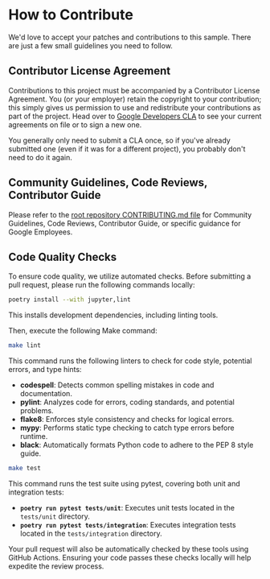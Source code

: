 # How to Contribute

We'd love to accept your patches and contributions to this sample. There are
just a few small guidelines you need to follow.

## Contributor License Agreement

Contributions to this project must be accompanied by a Contributor License Agreement. You (or your employer) retain the copyright to your contribution; this simply gives us permission to use and redistribute your contributions as part of the project. Head over to [Google Developers CLA](https://cla.developers.google.com/) to see your current agreements on file or to sign a new one.

You generally only need to submit a CLA once, so if you've already submitted one (even if it was for a different project), you probably don't need to do it again.

## Community Guidelines, Code Reviews, Contributor Guide

Please refer to the [root repository CONTRIBUTING.md file](https://github.com/GoogleCloudPlatform/generative-ai/blob/main/CONTRIBUTING.md) for Community Guidelines, Code Reviews, Contributor Guide, or specific guidance for Google Employees.

## Code Quality Checks

To ensure code quality, we utilize automated checks. Before submitting a pull request, please run the following commands locally:

```bash
poetry install --with jupyter,lint
```

This installs development dependencies, including linting tools.

Then, execute the following Make command:

```bash
make lint
```

This command runs the following linters to check for code style, potential errors, and type hints:

- **codespell**: Detects common spelling mistakes in code and documentation.
- **pylint**: Analyzes code for errors, coding standards, and potential problems.
- **flake8**: Enforces style consistency and checks for logical errors.
- **mypy**: Performs static type checking to catch type errors before runtime.
- **black**: Automatically formats Python code to adhere to the PEP 8 style guide.

```bash
make test
```

This command runs the test suite using pytest, covering both unit and integration tests:

- **`poetry run pytest tests/unit`**: Executes unit tests located in the `tests/unit` directory.
- **`poetry run pytest tests/integration`**: Executes integration tests located in the `tests/integration` directory.

Your pull request will also be automatically checked by these tools using GitHub Actions. Ensuring your code passes these checks locally will help expedite the review process.
